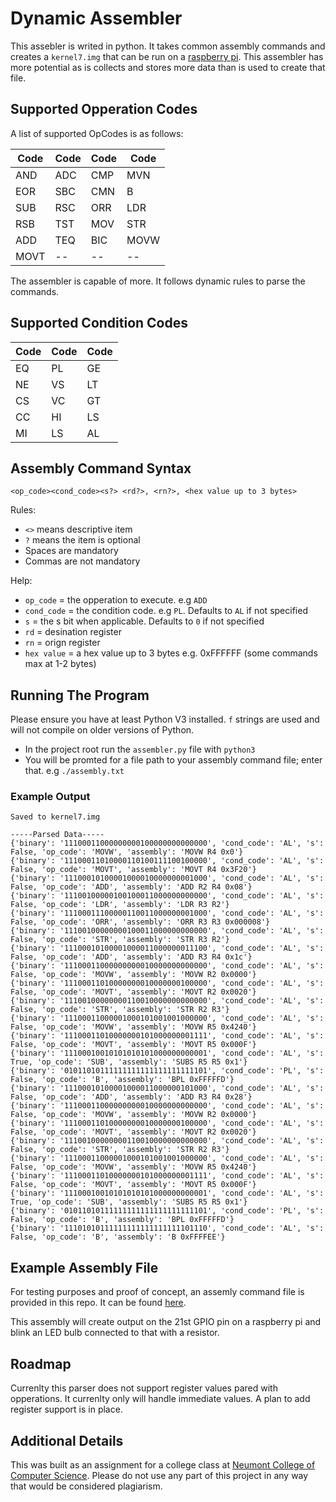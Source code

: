 # Dynamic Assembler

This assebler is writed in python. It takes common assembly commands and creates a `kernel7.img` that can be run on a [raspberry pi](https://www.raspberrypi.com/). This assembler has more potential as is collects and stores more data than is used to create that file.

## Supported Opperation Codes

A list of supported OpCodes is as follows:

| Code | Code | Code | Code |
| ---- | ---- | ---- | ---- |
| AND  | ADC  | CMP  | MVN  |
| EOR  | SBC  | CMN  | B    |
| SUB  | RSC  | ORR  | LDR  |
| RSB  | TST  | MOV  | STR  |
| ADD  | TEQ  | BIC  | MOVW |
| MOVT | --   | --   | --   |

The assembler is capable of more. It follows dynamic rules to parse the commands.

## Supported Condition Codes

| Code | Code | Code |
| ---- | ---- | ---- |
| EQ   | PL   | GE   |
| NE   | VS   | LT   |
| CS   | VC   | GT   |
| CC   | HI   | LS   |
| MI   | LS   | AL   |

## Assembly Command Syntax

`<op_code><cond_code><s?> <rd?>, <rn?>, <hex value up to 3 bytes>`

Rules:

- `<>` means descriptive item
- `?` means the item is optional
- Spaces are mandatory
- Commas are not mandatory

Help:

- `op_code` = the opperation to execute. e.g `ADD`
- `cond_code` = the condition code. e.g `PL`. Defaults to `AL` if not specified
- `s` = the s bit when applicable. Defaults to `0` if not specified
- `rd` = desination register
- `rn` = orign register
- `hex value` = a hex value up to 3 bytes e.g. 0xFFFFFF (some commands max at 1-2 bytes)

## Running The Program

Please ensure you have at least Python V3 installed. `f` strings are used and will not compile on older versions of Python.

- In the project root run the `assembler.py` file with `python3`
- You will be promted for a file path to your assembly command file; enter that. e.g `./assembly.txt`

### Example Output

```text
Saved to kernel7.img

-----Parsed Data-----
{'binary': '11100011000000000100000000000000', 'cond_code': 'AL', 's': False, 'op_code': 'MOVW', 'assembly': 'MOVW R4 0x0'}
{'binary': '11100011010000110100111100100000', 'cond_code': 'AL', 's': False, 'op_code': 'MOVT', 'assembly': 'MOVT R4 0x3F20'}
{'binary': '11100010100001000010000000001000', 'cond_code': 'AL', 's': False, 'op_code': 'ADD', 'assembly': 'ADD R2 R4 0x08'}
{'binary': '11100100000100100011000000000000', 'cond_code': 'AL', 's': False, 'op_code': 'LDR', 'assembly': 'LDR R3 R2'}
{'binary': '11100011100000110011000000001000', 'cond_code': 'AL', 's': False, 'op_code': 'ORR', 'assembly': 'ORR R3 R3 0x000008'}
{'binary': '11100100000000100011000000000000', 'cond_code': 'AL', 's': False, 'op_code': 'STR', 'assembly': 'STR R3 R2'}
{'binary': '11100010100001000011000000011100', 'cond_code': 'AL', 's': False, 'op_code': 'ADD', 'assembly': 'ADD R3 R4 0x1c'}
{'binary': '11100011000000000010000000000000', 'cond_code': 'AL', 's': False, 'op_code': 'MOVW', 'assembly': 'MOVW R2 0x0000'}
{'binary': '11100011010000000010000000100000', 'cond_code': 'AL', 's': False, 'op_code': 'MOVT', 'assembly': 'MOVT R2 0x0020'}
{'binary': '11100100000000110010000000000000', 'cond_code': 'AL', 's': False, 'op_code': 'STR', 'assembly': 'STR R2 R3'}
{'binary': '11100011000001000101001001000000', 'cond_code': 'AL', 's': False, 'op_code': 'MOVW', 'assembly': 'MOVW R5 0x4240'}
{'binary': '11100011010000000101000000001111', 'cond_code': 'AL', 's': False, 'op_code': 'MOVT', 'assembly': 'MOVT R5 0x000F'}
{'binary': '11100010010101010101000000000001', 'cond_code': 'AL', 's': True, 'op_code': 'SUB', 'assembly': 'SUBS R5 R5 0x1'}
{'binary': '01011010111111111111111111111101', 'cond_code': 'PL', 's': False, 'op_code': 'B', 'assembly': 'BPL 0xFFFFFD'}
{'binary': '11100010100001000011000000101000', 'cond_code': 'AL', 's': False, 'op_code': 'ADD', 'assembly': 'ADD R3 R4 0x28'}
{'binary': '11100011000000000010000000000000', 'cond_code': 'AL', 's': False, 'op_code': 'MOVW', 'assembly': 'MOVW R2 0x0000'}
{'binary': '11100011010000000010000000100000', 'cond_code': 'AL', 's': False, 'op_code': 'MOVT', 'assembly': 'MOVT R2 0x0020'}
{'binary': '11100100000000110010000000000000', 'cond_code': 'AL', 's': False, 'op_code': 'STR', 'assembly': 'STR R2 R3'}
{'binary': '11100011000001000101001001000000', 'cond_code': 'AL', 's': False, 'op_code': 'MOVW', 'assembly': 'MOVW R5 0x4240'}
{'binary': '11100011010000000101000000001111', 'cond_code': 'AL', 's': False, 'op_code': 'MOVT', 'assembly': 'MOVT R5 0x000F'}
{'binary': '11100010010101010101000000000001', 'cond_code': 'AL', 's': True, 'op_code': 'SUB', 'assembly': 'SUBS R5 R5 0x1'}
{'binary': '01011010111111111111111111111101', 'cond_code': 'PL', 's': False, 'op_code': 'B', 'assembly': 'BPL 0xFFFFFD'}
{'binary': '11101010111111111111111111101110', 'cond_code': 'AL', 's': False, 'op_code': 'B', 'assembly': 'B 0xFFFFEE'}
```

## Example Assembly File

For testing purposes and proof of concept, an assemly command file is provided in this repo. It can be found [here](https://github.com/CarterCobb/Assembler/blob/master/assembly.txt).

This assembly will create output on the 21st GPIO pin on a raspberry pi and blink an LED bulb connected to that with a resistor.

## Roadmap

Currenlty this parser does not support register values pared with opperations. It currenlty only will handle immediate values. A plan to add register support is in place.

## Additional Details

This was built as an assignment for a college class at [Neumont College of Computer Science](https://www.neumont.edu/). Please do not use any part of this project in any way that would be considered plagiarism.
